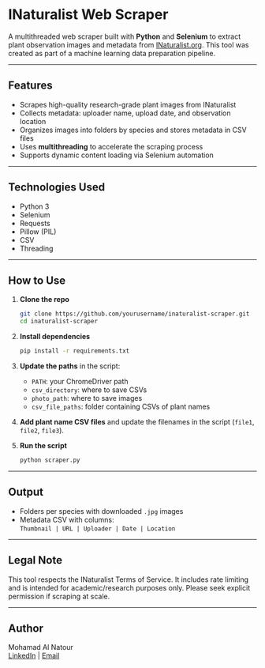 #  INaturalist Web Scraper

A multithreaded web scraper built with **Python** and **Selenium** to extract plant observation images and metadata from [INaturalist.org](https://www.inaturalist.org/). This tool was created as part of a machine learning data preparation pipeline.

---

##  Features

-  Scrapes high-quality research-grade plant images from INaturalist
-  Collects metadata: uploader name, upload date, and observation location
-  Organizes images into folders by species and stores metadata in CSV files
-  Uses **multithreading** to accelerate the scraping process
-  Supports dynamic content loading via Selenium automation

---

## Technologies Used

- Python 3
- Selenium
- Requests
- Pillow (PIL)
- CSV
- Threading

---

## How to Use

1. **Clone the repo**  
   ```bash
   git clone https://github.com/yourusername/inaturalist-scraper.git
   cd inaturalist-scraper
   ```

2. **Install dependencies**  
   ```bash
   pip install -r requirements.txt
   ```

3. **Update the paths** in the script:
   - `PATH`: your ChromeDriver path
   - `csv_directory`: where to save CSVs
   - `photo_path`: where to save images
   - `csv_file_paths`: folder containing CSVs of plant names

4. **Add plant name CSV files** and update the filenames in the script (`file1`, `file2`, `file3`).

5. **Run the script**  
   ```bash
   python scraper.py
   ```

---

## Output

- Folders per species with downloaded `.jpg` images
- Metadata CSV with columns:  
  `Thumbnail | URL | Uploader | Date | Location`

---

## Legal Note

This tool respects the INaturalist Terms of Service. It includes rate limiting and is intended for academic/research purposes only. Please seek explicit permission if scraping at scale.

---

## Author

Mohamad Al Natour  
[LinkedIn](https://www.linkedin.com/in/muhammad-natour-777a99325/) | [Email](mailto:mhmdnatour06@gmail.com)

